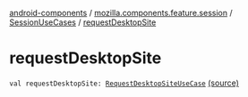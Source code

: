 [android-components](../../index.md) / [mozilla.components.feature.session](../index.md) / [SessionUseCases](index.md) / [requestDesktopSite](./request-desktop-site.md)

# requestDesktopSite

`val requestDesktopSite: `[`RequestDesktopSiteUseCase`](-request-desktop-site-use-case/index.md) [(source)](https://github.com/mozilla-mobile/android-components/blob/master/components/feature/session/src/main/java/mozilla/components/feature/session/SessionUseCases.kt#L270)